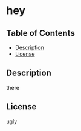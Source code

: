 # hey 
## Table of Contents 
 * [Description](#Description)
 * [License](#License)

## Description 
 there

## License 
 ugly
  